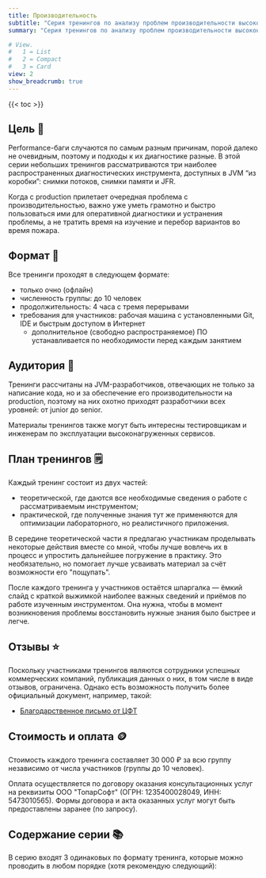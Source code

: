 ```yaml
---
title: Производительность
subtitle: "Серия тренингов по анализу проблем производительности высоконагруженных приложений на JVM"
summary: "Серия тренингов по анализу проблем производительности высоконагруженных приложений на JVM"

# View.
#   1 = List
#   2 = Compact
#   3 = Card
view: 2
show_breadcrumb: true
---
```

{{< toc >}}

## Цель 🎯

Performance-баги случаются по самым разным причинам, порой далеко не очевидным, поэтому и подходы к их диагностике разные. В этой серии небольших тренингов рассматриваются три наиболее распространенных диагностических инструмента, доступных в JVM “из коробки”: снимки потоков, снимки памяти и JFR. 

Когда с production прилетает очередная проблема с производительностью, важно уже уметь грамотно и быстро пользоваться ими для оперативной диагностики и устранения проблемы, а не тратить время на изучение и перебор вариантов во время пожара.

## Формат 🥼

Все тренинги проходят в следующем формате:
* только очно (офлайн)
* численность группы: до 10 человек
* продолжительность: 4 часа с тремя перерывами
* требования для участников: рабочая машина с установленными Git, IDE и быстрым доступом в Интернет
  * дополнительное (свободно распространяемое) ПО устанавливается по необходимости перед каждым занятием 

## Аудитория 👥

Тренинги рассчитаны на JVM-разработчиков, отвечающих не только за написание кода, но и за обеспечение его производительности на production, поэтому на них охотно приходят разработчики всех уровней: от junior до senior.

Материалы тренингов также могут быть интересны тестировщикам и инженерам по эксплуатации высоконагруженных сервисов.

## План тренингов 🗒️

Каждый тренинг состоит из двух частей: 
* теоретической, где даются все необходимые сведения о работе с рассматриваемым инструментом;
* практической, где полученные знания тут же применяются для оптимизации лабораторного, но реалистичного приложения.

В середине теоретической части я предлагаю участникам проделывать некоторые действия вместе со мной, чтобы лучше вовлечь их в процесс и упростить дальнейшее погружение в практику. Это необязательно, но помогает лучше усваивать материал за счёт возможности его "пощупать".

После каждого тренинга у участников остаётся шпаргалка &mdash; ёмкий слайд с краткой выжимкой наиболее важных сведений и приёмов по работе изученным инструментом. Она нужна, чтобы в момент возникновения проблемы восстановить нужные знания было быстрее и легче.

## Отзывы ⭐

Поскольку участниками тренингов являются сотрудники успешных коммерческих компаний, публикация данных о них, в том числе в виде отзывов, ограничена. Однако есть возможность получить более официальный документ, например, такой:

* [Благодарственное письмо от ЦФТ](/img/docs/thanking-letter-cft.pdf)

## Стоимость и оплата 🪙

Стоимость каждого тренинга составляет 30 000 ₽ за всю группу независимо от числа участников (группы до 10 человек). 

Оплата осуществляется по договору оказания консультационных услуг на реквизиты ООО "ТопарСофт" (ОГРН: 1235400028049, ИНН: 5473010565). Формы договора и акта оказанных услуг могут быть предоставлены заранее (по запросу).  

## Содержание серии 📚

В серию входят 3 одинаковых по формату тренинга, которые можно проводить в любом порядке (хотя рекомендую следующий):
<p/>